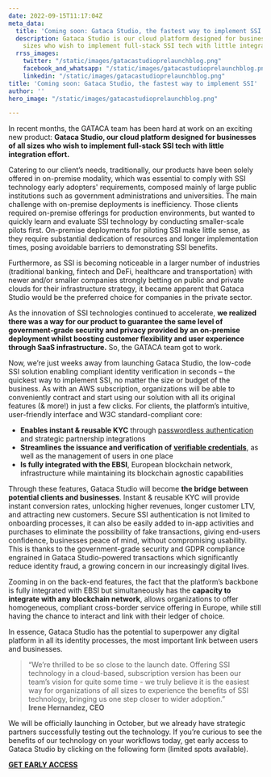 ```yaml
---
date: 2022-09-15T11:17:04Z
meta_data:
  title: 'Coming soon: Gataca Studio, the fastest way to implement SSI'
  description: Gataca Studio is our cloud platform designed for businesses of all
    sizes who wish to implement full-stack SSI tech with little integration effort.
  rrss_images:
    twitter: "/static/images/gatacastudioprelaunchblog.png"
    facebook_and_whatsapp: "/static/images/gatacastudioprelaunchblog.png"
    linkedin: "/static/images/gatacastudioprelaunchblog.png"
title: 'Coming soon: Gataca Studio, the fastest way to implement SSI'
author: ''
hero_image: "/static/images/gatacastudioprelaunchblog.png"

---
```

In recent months, the GATACA team has been hard at work on an exciting new product: **Gataca Studio, our cloud platform designed for businesses of all sizes who wish to implement full-stack SSI tech with little integration effort.**

Catering to our client’s needs, traditionally, our products have been solely offered in on-premise modality, which was essential to comply with SSI technology early adopters' requirements, composed mainly of large public institutions such as government administrations and universities. The main challenge with on-premise deployments is inefficiency. Those clients required on-premise offerings for production environments, but wanted to quickly learn and evaluate SSI technology by conducting smaller-scale pilots first. On-premise deployments for piloting SSI make little sense, as they require substantial dedication of resources and longer implementation times, posing avoidable barriers to demonstrating SSI benefits.

Furthermore, as SSI is becoming noticeable in a larger number of industries (traditional banking, fintech and DeFi, healthcare and transportation) with newer and/or smaller companies strongly betting on public and private clouds for their infrastructure strategy, it became apparent that Gataca Studio would be the preferred choice for companies in the private sector.

As the innovation of SSI technologies continued to accelerate, **we realized there was a way for our product to guarantee the same level of government-grade security and privacy provided by an on-premise deployment whilst boosting customer flexibility and user experience through SaaS infrastructure.** So, the GATACA team got to work.

Now, we’re just weeks away from launching Gataca Studio, the low-code SSI solution enabling compliant identity verification in seconds – the quickest way to implement SSI, no matter the size or budget of the business. As with an AWS subscription, organizations will be able to conveniently contract and start using our solution with all its original features (& more!) in just a few clicks. For clients, the platform’s intuitive, user-friendly interface and W3C standard-compliant core:

* **Enables instant & reusable KYC** through [passwordless authentication](https://gataca.io/blog/passwordless-the-model.ssi-the-method/ "https://gataca.io/blog/passwordless-the-model.ssi-the-method/") and strategic partnership integrations
* **Streamlines the issuance and verification of** [**verifiable credentials**](https://gataca.io/blog/self-sovereign-identity-ssi-101-decentralized-identifiers-dids-verifiable-credentials-vcs "https://gataca.io/blog/self-sovereign-identity-ssi-101-decentralized-identifiers-dids-verifiable-credentials-vcs"), as well as the management of users in one place
* **Is fully integrated with the EBSI**, European blockchain network, infrastructure while maintaining its blockchain agnostic capabilities

Through these features, Gataca Studio will become **the bridge between potential clients and businesses**. Instant & reusable KYC will provide instant conversion rates, unlocking higher revenues, longer customer LTV, and attracting new customers. Secure SSI authentication is not limited to onboarding processes, it can also be easily added to in-app activities and purchases to eliminate the possibility of fake transactions, giving end-users confidence, businesses peace of mind, without compromising usability. This is thanks to the government-grade security and GDPR compliance engrained in Gataca Studio-powered transactions which significantly reduce identity fraud, a growing concern in our increasingly digital lives.

Zooming in on the back-end features, the fact that the platform’s backbone is fully integrated with EBSI but simultaneously has the **capacity to integrate with any blockchain network**, allows organizations to offer homogeneous, compliant cross-border service offering in Europe, while still having the chance to interact and link with their ledger of choice.

In essence, Gataca Studio has the potential to superpower any digital platform in all its identity processes, the most important link between users and businesses.

> “We’re thrilled to be so close to the launch date. Offering SSI technology in a cloud-based, subscription version has been our team’s vision for quite some time - we truly believe it is the easiest way for organizations of all sizes to experience the benefits of SSI technology, bringing us one step closer to wider adoption.”  
> **Irene Hernandez, CEO**

We will be officially launching in October, but we already have strategic partners successfully testing out the technology. If you’re curious to see the benefits of our technology on your workflows today, get early access to Gataca Studio by clicking on the following form (limited spots available).

[**GET EARLY ACCESS**](https://share.hsforms.com/1lUaPxb5qTUaSYWwNfLpiIQ2tcg6 "Early access form ")